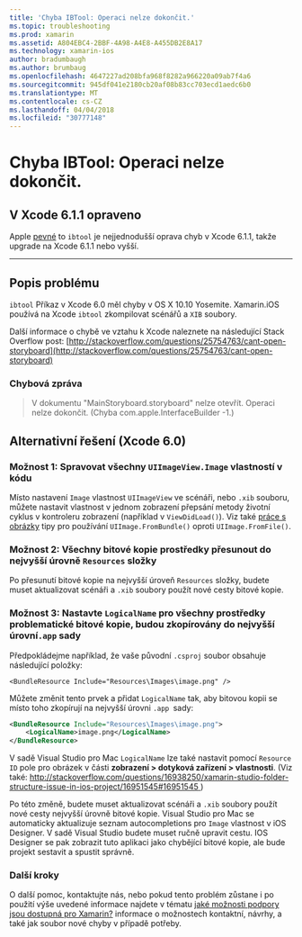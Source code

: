 ```yaml
---
title: 'Chyba IBTool: Operaci nelze dokončit.'
ms.topic: troubleshooting
ms.prod: xamarin
ms.assetid: A804EBC4-2BBF-4A98-A4E8-A455DB2E8A17
ms.technology: xamarin-ios
author: bradumbaugh
ms.author: brumbaug
ms.openlocfilehash: 4647227ad208bfa968f8282a966220a09ab7f4a6
ms.sourcegitcommit: 945df041e2180cb20af08b83cc703ecd1aedc6b0
ms.translationtype: MT
ms.contentlocale: cs-CZ
ms.lasthandoff: 04/04/2018
ms.locfileid: "30777148"
---
```

# <a name="ibtool-error-the-operation-couldnt-be-completed"></a>Chyba IBTool: Operaci nelze dokončit.

## <a name="fixed-in-xcode-611"></a>V Xcode 6.1.1 opraveno

Apple [pevné](https://developer.apple.com/library/content/documentation/Xcode/Conceptual/RN-Xcode-Archive/Chapters/xc6_release_notes.html#//apple_ref/doc/uid/TP40016994-CH4-SW1) to `ibtool` je nejjednodušší oprava chyb v Xcode 6.1.1, takže upgrade na Xcode 6.1.1 nebo vyšší.

* * *

## <a name="description-of-the-problem"></a>Popis problému

`ibtool` Příkaz v Xcode 6.0 měl chyby v OS X 10.10 Yosemite. Xamarin.iOS používá na Xcode `ibtool` zkompilovat scénářů a `XIB` soubory.

Další informace o chybě ve vztahu k Xcode naleznete na následující Stack Overflow post: [http://stackoverflow.com/questions/25754763/cant-open-storyboard](http://stackoverflow.com/questions/25754763/cant-open-storyboard)

### <a name="error-message"></a>Chybová zpráva

> V dokumentu "MainStoryboard.storyboard" nelze otevřít. Operaci nelze dokončit. (Chyba com.apple.InterfaceBuilder -1.)

## <a name="workarounds-for-xcode-60"></a>Alternativní řešení (Xcode 6.0)

### <a name="option-1-manage-all-uiimageviewimage-properties-in-code"></a>Možnost 1: Spravovat všechny `UIImageView.Image` vlastností v kódu

Místo nastavení `Image` vlastnost `UIImageView` ve scénáři, nebo `.xib` souboru, můžete nastavit vlastnost v jednom zobrazení přepsání metody životní cyklus v kontroleru zobrazení (například v `ViewDidLoad()`). Viz také [práce s obrázky](~/ios/app-fundamentals/images-icons/index.md) tipy pro používání `UIImage.FromBundle()` oproti `UIImage.FromFile()`.

### <a name="option-2-move-all-of-the-image-resources-to-the-top-level-resources-folder"></a>Možnost 2: Všechny bitové kopie prostředky přesunout do nejvyšší úrovně `Resources` složky

Po přesunutí bitové kopie na nejvyšší úroveň `Resources` složky, budete muset aktualizovat scénáři a `.xib` soubory použít nové cesty bitové kopie.

### <a name="option-3-set-the-logicalname-for-any-problematic-image-assets-so-they-are-copied-to-the-top-level-of-theapp-bundle"></a>Možnost 3: Nastavte `LogicalName` pro všechny prostředky problematické bitové kopie, budou zkopírovány do nejvyšší úrovní`.app` sady

Předpokládejme například, že vaše původní `.csproj` soubor obsahuje následující položky:

`<BundleResource Include="Resources\Images\image.png" />`

Můžete změnit tento prvek a přidat `LogicalName` tak, aby bitovou kopii se místo toho zkopírují na nejvyšší úrovni `.app `sady:

```xml
<BundleResource Include="Resources\Images\image.png">
    <LogicalName>image.png</LogicalName>
</BundleResource>
```

V sadě Visual Studio pro Mac `LogicalName` lze také nastavit pomocí `Resource ID` pole pro obrázek v části **zobrazení > dotyková zařízení > vlastnosti**. (Viz také: [ http://stackoverflow.com/questions/16938250/xamarin-studio-folder-structure-issue-in-ios-project/16951545#16951545 ](http://stackoverflow.com/questions/16938250/xamarin-studio-folder-structure-issue-in-ios-project/16951545#16951545))

Po této změně, budete muset aktualizovat scénáři a `.xib` soubory použít nové cesty nejvyšší úrovně bitové kopie. Visual Studio pro Mac se automaticky aktualizuje seznam autocompletions pro `Image` vlastnost v iOS Designer. V sadě Visual Studio budete muset ručně upravit cestu. IOS Designer se pak zobrazit tuto aplikaci jako chybějící bitové kopie, ale bude projekt sestavit a spustit správně.

### <a name="next-steps"></a>Další kroky

O další pomoc, kontaktujte nás, nebo pokud tento problém zůstane i po použití výše uvedené informace najdete v tématu [jaké možnosti podpory jsou dostupná pro Xamarin?](~/cross-platform/troubleshooting/support-options.md) informace o možnostech kontaktní, návrhy, a také jak soubor nové chyby v případě potřeby. 

